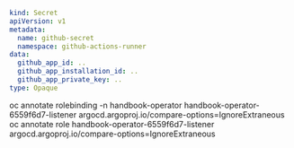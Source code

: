 ```yaml
kind: Secret
apiVersion: v1
metadata:
  name: github-secret
  namespace: github-actions-runner
data:
  github_app_id: ..
  github_app_installation_id: ..
  github_app_private_key: ..
type: Opaque
```


oc annotate rolebinding -n handbook-operator handbook-operator-6559f6d7-listener argocd.argoproj.io/compare-options=IgnoreExtraneous
oc annotate role handbook-operator-6559f6d7-listener argocd.argoproj.io/compare-options=IgnoreExtraneous